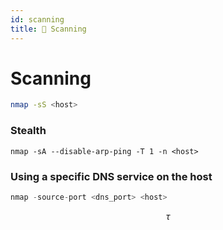 ```yaml
---
id: scanning
title: 🔎 Scanning
---
```


# Scanning

```sh
nmap -sS <host>
```

### Stealth

```
nmap -sA --disable-arp-ping -T 1 -n <host>
```

### Using a specific DNS service on the host

```javascript
nmap -source-port <dns_port> <host>
```

$$
\tau
$$
